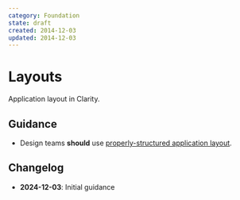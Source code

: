 ```yaml
---
category: Foundation
state: draft
created: 2014-12-03
updated: 2014-12-03
---
```


# Layouts

Application layout in Clarity.

## Guidance

- Design teams **should** use [properly-structured application layout](https://clarity.design/documentation/app-layout).

## Changelog

- **2024-12-03**: Initial guidance